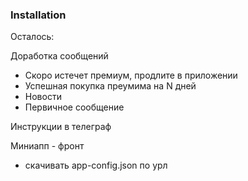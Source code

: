 ### Installation

Осталось:

Доработка сообщений

- Скоро истечет премиум, продлите в приложении
- Успешная покупка преумима на N дней
- Новости
- Первичное сообщение

Инструкции в телеграф

Миниапп - фронт

- скачивать app-config.json по урл

